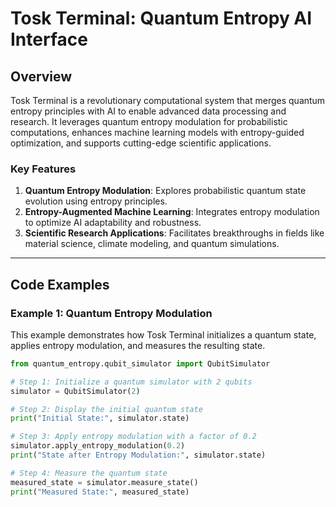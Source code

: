 # Tosk Terminal: Quantum Entropy AI Interface

## Overview

Tosk Terminal is a revolutionary computational system that merges quantum entropy principles with AI to enable advanced data processing and research. It leverages quantum entropy modulation for probabilistic computations, enhances machine learning models with entropy-guided optimization, and supports cutting-edge scientific applications.

### Key Features
1. **Quantum Entropy Modulation**: Explores probabilistic quantum state evolution using entropy principles.
2. **Entropy-Augmented Machine Learning**: Integrates entropy modulation to optimize AI adaptability and robustness.
3. **Scientific Research Applications**: Facilitates breakthroughs in fields like material science, climate modeling, and quantum simulations.

---

## Code Examples

### Example 1: Quantum Entropy Modulation

This example demonstrates how Tosk Terminal initializes a quantum state, applies entropy modulation, and measures the resulting state.

```python
from quantum_entropy.qubit_simulator import QubitSimulator

# Step 1: Initialize a quantum simulator with 2 qubits
simulator = QubitSimulator(2)

# Step 2: Display the initial quantum state
print("Initial State:", simulator.state)

# Step 3: Apply entropy modulation with a factor of 0.2
simulator.apply_entropy_modulation(0.2)
print("State after Entropy Modulation:", simulator.state)

# Step 4: Measure the quantum state
measured_state = simulator.measure_state()
print("Measured State:", measured_state)
